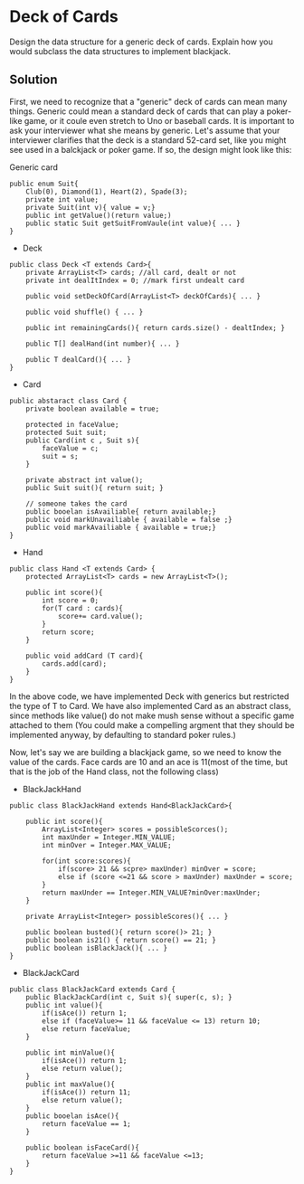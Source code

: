 # Deck of Cards
Design the data structure for a generic deck of cards. Explain how you would subclass the data structures to implement blackjack.

## Solution
First, we need to recognize that a "generic" deck of cards can mean many things. Generic could mean a standard deck of cards that can play a poker-like game, or it coule even stretch to Uno or baseball cards. It is important to ask your interviewer what she means by generic.
Let's assume that your interviewer clarifies that the deck is a standard 52-card set, like you might see used in a balckjack or poker game. If so, the design might look like this:

Generic card
```
public enum Suit{
    Club(0), Diamond(1), Heart(2), Spade(3);
    private int value;
    private Suit(int v){ value = v;}
    public int getValue()(return value;)
    public static Suit getSuitFromVaule(int value){ ... }
}
```

- Deck 
```
public class Deck <T extends Card>{
    private ArrayList<T> cards; //all card, dealt or not
    private int dealItIndex = 0; //mark first undealt card

    public void setDeckOfCard(ArrayList<T> deckOfCards){ ... }

    public void shuffle() { ... }

    public int remainingCards(){ return cards.size() - dealtIndex; }

    public T[] dealHand(int number){ ... }

    public T dealCard(){ ... }
}
```

- Card
```
public abstaract class Card {
    private boolean available = true;

    protected in faceValue;
    protected Suit suit;
    public Card(int c , Suit s){
        faceValue = c;
        suit = s;
    }

    private abstract int value();
    public Suit suit(){ return suit; }

    // someone takes the card
    public booelan isAvailiable{ return available;}
    public void markUnavailiable { available = false ;}
    public void markAvailiable { available = true;}
}
```

- Hand
```
public class Hand <T extends Card> {
    protected ArrayList<T> cards = new ArrayList<T>();

    public int score(){
        int score = 0;
        for(T card : cards){
            score+= card.value();
        }
        return score;
    }

    public void addCard (T card){
        cards.add(card);
    }
}
```
In the above code, we have implemented Deck with generics but restricted the type of T to Card. We have also implemented Card as an abstract class, since methods like value() do not make mush sense without a specific game attached to them (You could make a compelling argment that they should be implemented anyway, by defaulting to standard poker rules.)

Now, let's say we are building a blackjack game, so we need to know the value of the cards. Face cards are 10 and an ace is 11(most of the time, but that is the job of the Hand class, not the following class)

- BlackJackHand
```
public class BlackJackHand extends Hand<BlackJackCard>{

    public int score(){
        ArrayList<Integer> scores = possibleScorces();
        int maxUnder = Integer.MIN_VALUE;
        int minOver = Integer.MAX_VALUE;

        for(int score:scores){
            if(score> 21 && scpre> maxUnder) minOver = score;
            else if (score <=21 && score > maxUnder) maxUnder = score;
        }
        return maxUnder == Integer.MIN_VALUE?minOver:maxUnder;
    }

    private ArrayList<Integer> possibleScores(){ ... }

    public boolean busted(){ return score()> 21; }
    public boolean is21() { return score() == 21; }
    public boolean isBlackJack(){ ... }
}
```

- BlackJackCard
```
public class BlackJackCard extends Card {
    public BlackJackCard(int c, Suit s){ super(c, s); }
    public int value(){
        if(isAce()) return 1;
        else if (faceValue>= 11 && faceValue <= 13) return 10;
        else return faceValue;
    }

    public int minValue(){
        if(isAce()) return 1;
        else return value();
    }
    public int maxValue(){
        if(isAce()) return 11;
        else return value();
    }
    public booelan isAce(){
        return faceValue == 1;
    }

    public boolean isFaceCard(){
        return faceValue >=11 && faceValue <=13;
    }
}
```

